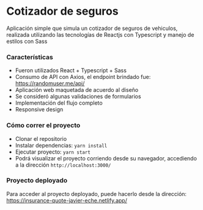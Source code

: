 # Cotizador de seguros

Aplicación simple que simula un cotizador de seguros de vehiculos, realizada utilizando las tecnologías de Reactjs con Typescript y manejo de estilos con Sass

### Características

- Fueron utilizados React + Typescript + Sass
- Consumo de API con Axios, el endpoint brindado fue: https://randomuser.me/api/
- Aplicación web maquetada de acuerdo al diseño
- Se consideró algunas validaciones de formularios
- Implementación del flujo completo
- Responsive design

### Cómo correr el proyecto

- Clonar el repositorio
- Instalar dependencias: `yarn install`
- Ejecutar proyecto: `yarn start`
- Podrá visualizar el proyecto corriendo desde su navegador, accediendo a la dirección `http://localhost:3000/`

### Proyecto deployado

Para acceder al proyecto deployado, puede hacerlo desde la dirección: https://insurance-quote-javier-eche.netlify.app/


